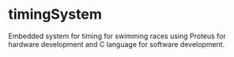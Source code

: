# timingSystem


Embedded system for timing for swimming races using Proteus for hardware development and C language for software development.
